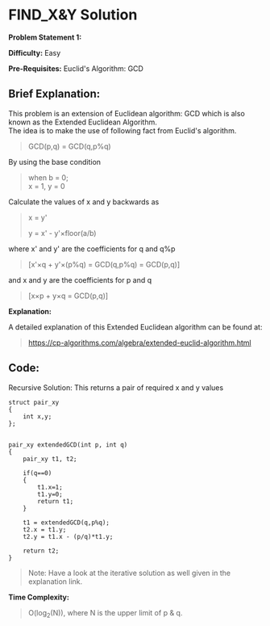 # FIND_X&Y Solution

**Problem Statement 1:** 

**Difficulty:** Easy

**Pre-Requisites:** Euclid's Algorithm: GCD

## Brief Explanation: 

This problem is an extension of Euclidean algorithm: GCD which is also known as the Extended Euclidean Algorithm.</br>
The idea is to make the use of following fact from Euclid's algorithm.</br>

> GCD(p,q) = GCD(q,p%q)

By using the base condition
> when b = 0; </br>
> x = 1, y = 0

Calculate the values of x and y backwards as 
> x = y'
> 
> y = x' - y'×floor(a/b)

where x' and y' are the coefficients for q and q%p 
> [x'×q + y'×(p%q) = GCD(q,p%q) = GCD(p,q)]

and x and y are the coefficients for p and q 
> [x×p + y×q = GCD(p,q)]

**Explanation:**

A detailed explanation of this Extended Euclidean algorithm can be found at:
> https://cp-algorithms.com/algebra/extended-euclid-algorithm.html


## Code:
Recursive Solution: This returns a pair of required x and y values
```
struct pair_xy
{
	int x,y;
};


pair_xy extendedGCD(int p, int q)
{
	pair_xy t1, t2;
	
	if(q==0)
	{
		t1.x=1;
		t1.y=0;
		return t1;
	}
	
	t1 = extendedGCD(q,p%q);
	t2.x = t1.y;
	t2.y = t1.x - (p/q)*t1.y;
	
	return t2;
}
```
> Note: Have a look at the iterative solution as well given in the explanation link.

**Time Complexity:**

>  O(log<sub>2</sub>(N)), where N is the upper limit of p & q.
